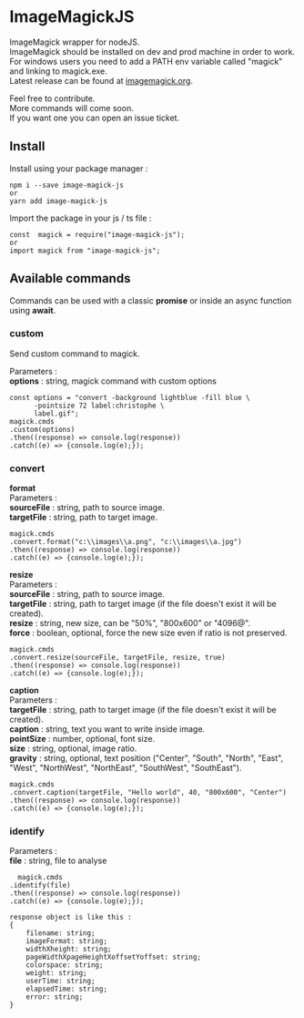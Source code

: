 # ImageMagickJS

ImageMagick wrapper for nodeJS.<br/>
ImageMagick should be installed on dev and prod machine in order to work.<br/>
For windows users you need to add a PATH env variable called "magick" and linking to magick.exe.<br/>
Latest release can be found at [imagemagick.org](https://imagemagick.org/script/download.php).<br/>

Feel free to contribute.<br/>
More commands will come soon.<br/>
If you want one you can open an issue ticket.<br/>

## Install

Install using your package manager :<br/>

    npm i --save image-magick-js
    or
    yarn add image-magick-js

Import the package in your js / ts file :<br/>

    const  magick = require("image-magick-js");
    or
    import magick from "image-magick-js";

## Available commands

Commands can be used with a classic **promise** or inside an async function using **await**.<br/>

### custom

Send custom command to magick.<br/>

Parameters :<br/>
**options** : string, magick command with custom options<br/>

    const options = "convert -background lightblue -fill blue \
          -pointsize 72 label:christophe \
          label.gif";
    magick.cmds
    .custom(options)
    .then((response) => console.log(response))
    .catch((e) => {console.log(e);});

### convert

**format**<br/>
Parameters :<br/>
**sourceFile** : string, path to source image.<br/>
**targetFile** : string, path to target image.<br/>

    magick.cmds
    .convert.format("c:\\images\\a.png", "c:\\images\\a.jpg")
    .then((response) => console.log(response))
    .catch((e) => {console.log(e);});

**resize**<br/>
Parameters :<br/>
**sourceFile** : string, path to source image.<br/>
**targetFile** : string, path to target image (if the file doesn't exist it will be created).<br/>
**resize** : string, new size, can be "50%", "800x600" or "4096@".<br/>
**force** : boolean, optional, force the new size even if ratio is not preserved.<br/>

    magick.cmds
    .convert.resize(sourceFile, targetFile, resize, true)
    .then((response) => console.log(response))
    .catch((e) => {console.log(e);});

**caption**<br/>
Parameters :<br/>
**targetFile** : string, path to target image (if the file doesn't exist it will be created).<br/>
**caption** : string, text you want to write inside image.<br/>
**pointSize** : number, optional, font size.<br/>
**size** : string, optional, image ratio.<br/>
**gravity** : string, optional, text position ("Center", "South", "North", "East", "West", "NorthWest", "NorthEast", "SouthWest", "SouthEast").<br/>

    magick.cmds
    .convert.caption(targetFile, "Hello world", 40, "800x600", "Center")
    .then((response) => console.log(response))
    .catch((e) => {console.log(e);});

### identify

Parameters :<br/>
**file** : string, file to analyse<br/>

      magick.cmds
    .identify(file)
    .then((response) => console.log(response))
    .catch((e) => {console.log(e);});

    response object is like this :
    {
        filename: string;
        imageFormat: string;
        widthXheight: string;
        pageWidthXpageHeightXoffsetYoffset: string;
        colorspace: string;
        weight: string;
        userTime: string;
        elapsedTime: string;
        error: string;
    }
